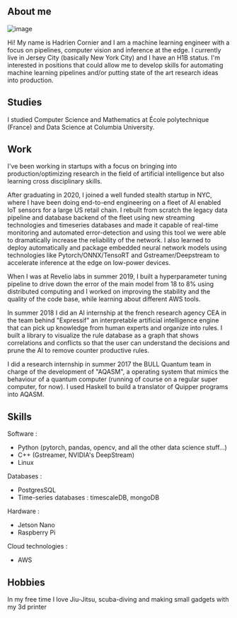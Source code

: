 ## About me

![image]({{site.url}}/images/deepdreampic.png) 

Hi! My name is Hadrien Cornier and I am a machine learning engineer with a focus on pipelines, computer vision and inference at the edge.
I currently live in Jersey City (basically New York City) and I have an H1B status.
I'm interested in positions that could allow me to develop skills for automating machine learning pipelines and/or putting state of the art research ideas into production.

## Studies
I studied Computer Science and Mathematics at École polytechnique (France) and Data Science at Columbia University.

## Work

I've been working in startups with a focus on bringing into production/optimizing research in the field of artificial intelligence but also learning cross disciplinary skills.

After graduating in 2020, I joined a well funded stealth startup in NYC, where I have been doing end-to-end engineering on a fleet of AI enabled IoT sensors for a large US retail chain. I rebuilt from scratch the legacy data pipeline and database backend of the fleet using new streaming technologies and timeseries databases and made it capable of real-time monitoring and automated error-detection and using this tool we were able to dramatically increase the reliability of the network. I also learned to deploy automatically and package embedded neural network models using technologies like Pytorch/ONNX/TensoRT and Gstreamer/Deepstream to accelerate inference at the edge on low-power devices.

When I was at Revelio labs in summer 2019, I built a hyperparameter tuning pipeline to drive down the error of the main model from 18 to 8% using distributed computing and I worked on improving the stability and the quality of the code base, while learning about different AWS tools.

In summer 2018 I did an AI internship at the french research agency CEA in the team behind "Expressif" an interpretable artificial intelligence engine that can pick up knowledge from human experts and organize into rules. I built a library to visualize the rule database as a graph that shows correlations and conflicts so that the user can understand the decisions and prune the AI to remove counter productive rules.

I did a research internship in summer 2017 the BULL Quantum team in charge of the development of "AQASM", a operating system that mimics the behaviour of a quantum computer (running of course on a regular super computer, for now). I used Haskell to build a translator of Quipper programs into AQASM.

## Skills
Software :
  - Python (pytorch, pandas, opencv, and all the other data science stuff...) 
  - C++ (Gstreamer, NVIDIA's DeepStream) 
  - Linux

Databases : 
  - PostgresSQL
  - Time-series databases : timescaleDB, mongoDB

Hardware : 
  - Jetson Nano
  - Raspberry Pi

Cloud technologies : 
  - AWS 

## Hobbies
In my free time I love Jiu-Jitsu, scuba-diving and making small gadgets with my 3d printer
